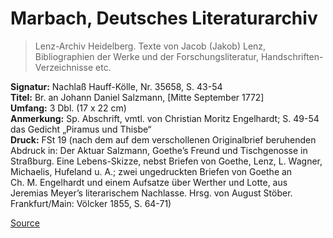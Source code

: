 # Marbach, Deutsches Literaturarchiv

> Lenz-Archiv Heidelberg. Texte von Jacob (Jakob) Lenz, Bibliographien der Werke und der Forschungsliteratur, Handschriften-Verzeichnisse etc.

**Signatur:** Nachlaß Hauff-Kölle, Nr. 35658, S. 43-54  
**Titel:** Br. an Johann Daniel Salzmann, \[Mitte September 1772\]  
**Umfang:** 3 Dbl. (17 x 22 cm)  
**Anmerkung:** Sp. Abschrift, vmtl. von Christian Moritz Engelhardt; S. 49-54 das Gedicht „Piramus und Thisbe“  
**Druck:** FSt 19 (nach dem auf dem verschollenen Originalbrief beruhenden Abdruck in: Der Aktuar Salzmann, Goethe’s Freund und Tischgenosse in Straßburg. Eine Lebens-Skizze, nebst Briefen von Goethe, Lenz, L. Wagner, Michaelis, Hufeland u. A.; zwei ungedruckten Briefen von Goethe an Ch. M. Engelhardt und einem Aufsatze über Werther und Lotte, aus Jeremias Meyer’s literarischem Nachlasse. Hrsg. von August Stöber. Frankfurt/Main: Völcker 1855, S. 64-71)


[Source](https://jacoblenz.de/verzeichnisse/handschriften/marbach.html)
